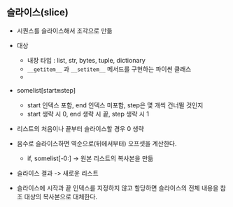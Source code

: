 ## 슬라이스(slice)
* 시퀀스를 슬라이스해서 조각으로 만듦
* 대상
  * 내장 타입 : list, str, bytes, tuple, dictionary
  * `__getitem__` 과 `__setitem__` 메서드를 구현하는 파이썬 클래스
  *


* somelist[start:end:step]
  * start 인덱스 포함, end 인덱스 미포함, step은 몇 개씩 건너뛸 것인지
  * start 생략 시 0, end 생략 시 끝, step 생략 시 1
* 리스트의 처음이나 끝부터 슬라이스할 경우 0 생략
* 음수로 슬라이스하면 역순으로(뒤에서부터) 오프셋을 계산한다.
  * if, somelist[-0:] -> 원본 리스트의 복사본을 만듦


* 슬라이스 결과 -> 새로운 리스트
* 슬라이스에 시작과 끝 인덱스를 지정하지 않고 할당하면 슬라이스의 전체 내용을 참조 대상의 복사본으로 대체한다.
